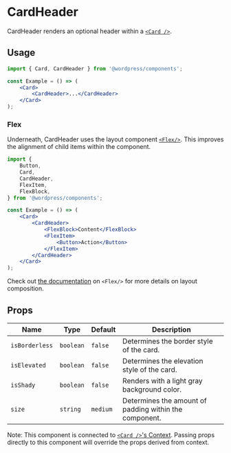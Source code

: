 # CardHeader

CardHeader renders an optional header within a [`<Card />`](../card/README.md).

## Usage

```jsx
import { Card, CardHeader } from '@wordpress/components';

const Example = () => (
	<Card>
		<CardHeader>...</CardHeader>
	</Card>
);
```

### Flex

Underneath, CardHeader uses the layout component [`<Flex/>`](../../flex/flex/README.md). This improves the alignment of child items within the component.

```jsx
import {
	Button,
	Card,
	CardHeader,
	FlexItem,
	FlexBlock,
} from '@wordpress/components';

const Example = () => (
	<Card>
		<CardHeader>
			<FlexBlock>Content</FlexBlock>
			<FlexItem>
				<Button>Action</Button>
			</FlexItem>
		</CardHeader>
	</Card>
);
```

Check out [the documentation](../../flex/flex/README.md) on `<Flex/>` for more details on layout composition.

## Props

Name | Type | Default | Description
--- | --- | --- | ---
`isBorderless` | `boolean` | `false` | Determines the border style of the card.
`isElevated` | `boolean` | `false` | Determines the elevation style of the card.
`isShady` | `boolean` | `false` | Renders with a light gray background color.
`size` | `string` | `medium` | Determines the amount of padding within the component.

Note: This component is connected to [`<Card />`'s Context](../card/README.md#context). Passing props directly to this component will override the props derived from context.
